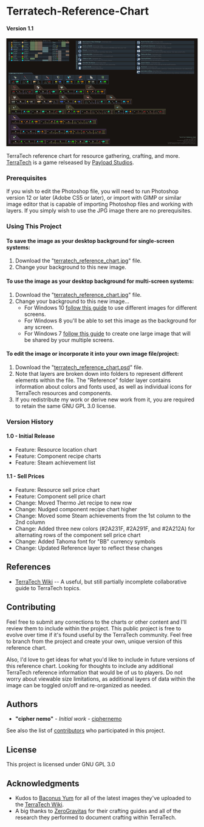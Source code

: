 # Terratech-Reference-Chart
#### Version 1.1

![TT Ref Chart Preview](https://raw.githubusercontent.com/ciphernemo/Terratech-Reference-Chart/master/preview.jpg "TT Ref Chart Preview")

TerraTech reference chart for resource gathering, crafting, and more. [TerraTech](https://terratechgame.com/) is a game relseased by [Payload Studios](https://payloadstudios.com).

### Prerequisites

If you wish to edit the Photoshop file, you will need to run Photoshop version 12 or later (Adobe CS5 or later), or import with GIMP or similar image editor that is capable of importing Photoshop files and working with layers. If you simply wish to use the JPG image there are no prerequisites.

### Using This Project

#### To save the image as your desktop background for single-screen systems:
1. Download the "[terratech_reference_chart.jpg](https://raw.githubusercontent.com/ciphernemo/Terratech-Reference-Chart/master/terratech_reference_chart.jpg)" file.
2. Change your background to this new image.
#### To use the image as your desktop background for multi-screen systems:
1. Download the "[terratech_reference_chart.jpg](https://raw.githubusercontent.com/ciphernemo/Terratech-Reference-Chart/master/terratech_reference_chart.jpg)" file.
2. Change your background to this new image...
    * For Windows 10 [follow this guide](https://www.pcworld.com/article/2984423/windows/how-to-set-different-wallpapers-for-multiple-monitors-in-windows-10.html) to use different images for different screens.
    * For Windows 8 you'll be able to set this image as the background for any screen.
    * For Windows 7 [follow this guide](https://www.online-tech-tips.com/windows-7/different-background-dual-monitor-windows-7/) to create one large image that will be shared by your multiple screens.
#### To edit the image or incorporate it into your own image file/project:
1. Download the "[terratech_reference_chart.psd](https://github.com/ciphernemo/Terratech-Reference-Chart/blob/master/terratech_reference_chart.psd)" file.
2. Note that layers are broken down into folders to represent different elements within the file. The "Reference" folder layer contains information about colors and fonts used, as well as individual icons for TerraTech resources and components.
3. If you redistribute my work or derive new work from it, you are required to retain the same GNU GPL 3.0 license.

### Version History

#### 1.0 - Initial Release
* Feature: Resource location chart
* Feature: Component recipe charts
* Feature: Steam achievement list
#### 1.1 - Sell Prices
* Feature: Resource sell price chart
* Feature: Component sell price chart
* Change: Moved Thermo Jet recipe to new row
* Change: Nudged component recipe chart higher
* Change: Moved some Steam achievements from the 1st column to the 2nd column
* Change: Added three new colors (#2A231F, #2A291F, and #2A212A) for alternating rows of the component sell price chart
* Change: Added Tahoma font for "BB" currency symbols
* Change: Updated Reference layer to reflect these changes

## References

* [TerraTech Wiki](https://terratech.gamepedia.com/TerraTech_Wiki) -- A useful, but still partially incomplete collaborative guide to TerraTech topics.

## Contributing

Feel free to submit any corrections to the charts or other content and I'll review them to include within the project. This public project is free to evolve over time if it's found useful by the TerraTech community. Feel free to branch from the project and create your own, unique version of this reference chart.

Also, I'd love to get ideas for what you'd like to include in future versions of this reference chart. Looking for thoughts to include any additional TerraTech reference information that would be of us to players. Do not worry about viewable size limitations, as additional layers of data within the image can be toggled on/off and re-organized as needed.

## Authors

* **"cipher nemo"** - *Initial work* - [ciphernemo](https://github.com/ciphernemo)

See also the list of [contributors](https://github.com/ciphernemo/Complete-Win10-Deploy/contributors) who participated in this project.

## License

This project is licensed under GNU GPL 3.0

## Acknowledgments

* Kudos to [Baconus Yum](https://terratech.gamepedia.com/UserProfile:Baconus_Yum) for all of the latest images they've uploaded to the [TerraTech Wiki](https://terratech.gamepedia.com/TerraTech_Wiki).
* A big thanks to [ZeroGravitas](https://forum.terratechgame.com/index.php?members/zerogravitas.14209/) for their crafting guides and all of the research they performed to document crafting within TerraTech.
